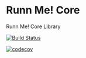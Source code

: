 # Runn Me! Core
Runn Me! Core Library

[![Build Status](https://travis-ci.org/RunnMe/Core.png?branch=master)](https://travis-ci.org/RunnMe/Core)

[![codecov](https://codecov.io/gh/RunnMe/Core/branch/master/graph/badge.svg)](https://codecov.io/gh/RunnMe/Core)

